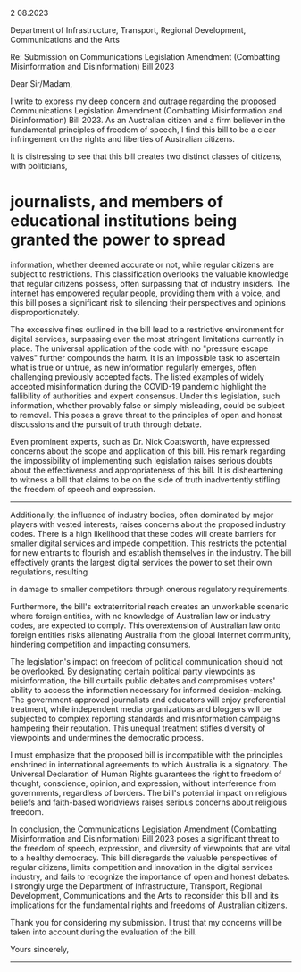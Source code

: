 2 08.2023

Department of Infrastructure, Transport, Regional Development, Communications and the Arts

Re: Submission on Communications Legislation Amendment (Combatting Misinformation and
Disinformation) Bill 2023

Dear Sir/Madam,

I write to express my deep concern and outrage regarding the proposed Communications
Legislation Amendment (Combatting Misinformation and Disinformation) Bill 2023. As an
Australian citizen and a firm believer in the fundamental principles of freedom of speech, I find
this bill to be a clear infringement on the rights and liberties of Australian citizens.

It is distressing to see that this bill creates two distinct classes of citizens, with politicians,
# journalists, and members of educational institutions being granted the power to spread
information, whether deemed accurate or not, while regular citizens are subject to restrictions.
This classification overlooks the valuable knowledge that regular citizens possess, often
surpassing that of industry insiders. The internet has empowered regular people, providing them
with a voice, and this bill poses a significant risk to silencing their perspectives and opinions
disproportionately.

The excessive fines outlined in the bill lead to a restrictive environment for digital services,
surpassing even the most stringent limitations currently in place. The universal application of the
code with no "pressure escape valves" further compounds the harm. It is an impossible task to
ascertain what is true or untrue, as new information regularly emerges, often challenging
previously accepted facts. The listed examples of widely accepted misinformation during the
COVID-19 pandemic highlight the fallibility of authorities and expert consensus. Under this
legislation, such information, whether provably false or simply misleading, could be subject to
removal. This poses a grave threat to the principles of open and honest discussions and the
pursuit of truth through debate.

Even prominent experts, such as Dr. Nick Coatsworth, have expressed concerns about the
scope and application of this bill. His remark regarding the impossibility of implementing such
legislation raises serious doubts about the effectiveness and appropriateness of this bill. It is
disheartening to witness a bill that claims to be on the side of truth inadvertently stifling the
freedom of speech and expression.


-----

Additionally, the influence of industry bodies, often dominated by major players with vested
interests, raises concerns about the proposed industry codes. There is a high likelihood that
these codes will create barriers for smaller digital services and impede competition. This
restricts the potential for new entrants to flourish and establish themselves in the industry. The
bill effectively grants the largest digital services the power to set their own regulations, resulting

in damage to smaller competitors through onerous regulatory requirements.

Furthermore, the bill's extraterritorial reach creates an unworkable scenario where foreign
entities, with no knowledge of Australian law or industry codes, are expected to comply. This
overextension of Australian law onto foreign entities risks alienating Australia from the global
Internet community, hindering competition and impacting consumers.

The legislation's impact on freedom of political communication should not be overlooked. By
designating certain political party viewpoints as misinformation, the bill curtails public debates
and compromises voters' ability to access the information necessary for informed
decision-making. The government-approved journalists and educators will enjoy preferential
treatment, while independent media organizations and bloggers will be subjected to complex
reporting standards and misinformation campaigns hampering their reputation. This unequal
treatment stifles diversity of viewpoints and undermines the democratic process.

I must emphasize that the proposed bill is incompatible with the principles enshrined in
international agreements to which Australia is a signatory. The Universal Declaration of Human
Rights guarantees the right to freedom of thought, conscience, opinion, and expression, without
interference from governments, regardless of borders. The bill's potential impact on religious
beliefs and faith-based worldviews raises serious concerns about religious freedom.

In conclusion, the Communications Legislation Amendment (Combatting Misinformation and
Disinformation) Bill 2023 poses a significant threat to the freedom of speech, expression, and
diversity of viewpoints that are vital to a healthy democracy. This bill disregards the valuable
perspectives of regular citizens, limits competition and innovation in the digital services industry,
and fails to recognize the importance of open and honest debates. I strongly urge the
Department of Infrastructure, Transport, Regional Development, Communications and the Arts
to reconsider this bill and its implications for the fundamental rights and freedoms of Australian
citizens.

Thank you for considering my submission. I trust that my concerns will be taken into account
during the evaluation of the bill.

Yours sincerely,


-----

